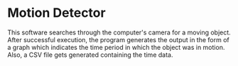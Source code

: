 # Motion Detector

This software searches through the computer's camera for a moving object. After successful execution, the program generates the output in the form of a graph which indicates the time period in which the object was in motion. Also, a CSV file gets generated containing the time data.
